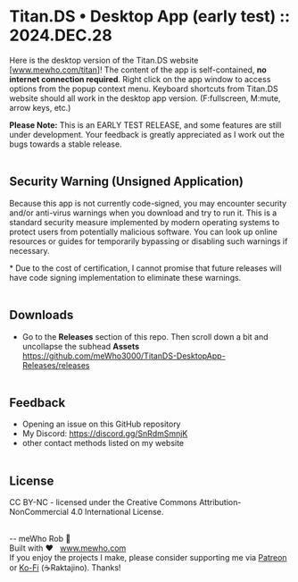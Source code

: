 # Titan.DS • Desktop App (early test) :: 2024.DEC.28

Here is the desktop version of the Titan.DS website [www.mewho.com/titan]! The content of the app is self-contained, **no internet connection required**.
Right click on the app window to access options from the popup context menu.
Keyboard shortcuts from Titan.DS website should all work in the desktop app version. (F:fullscreen, M:mute, arrow keys, etc.)

**Please Note:** This is an EARLY TEST RELEASE, and some features are still under development. Your feedback is greatly appreciated as I work out the bugs towards a stable release.
<br><br>


## Security Warning (Unsigned Application)

Because this app is not currently code-signed, you may encounter security and/or anti-virus warnings when you download and try to run it. This is a standard security measure implemented by modern operating systems to protect users from potentially malicious software. You can look up online resources or guides for temporarily bypassing or disabling such warnings if necessary.

\* Due to the cost of certification, I cannot promise that future releases will have code signing implementation to eliminate these warnings.
<br><br>



## Downloads

* Go to the **Releases** section of this repo. Then scroll down a bit and uncollapse the subhead **Assets**<br>
https://github.com/meWho3000/TitanDS-DesktopApp-Releases/releases
<br><br>



## Feedback

*   Opening an issue on this GitHub repository
*   My Discord: https://discord.gg/SnRdmSmnjK
*   other contact methods listed on my website
<br><br>

## License
CC BY-NC - licensed under the Creative Commons Attribution-NonCommercial 4.0 International License.
<br><br>




-- meWho Rob 🖖<br>
Built with ❤️  &nbsp; www.mewho.com<br>
If you enjoy the projects I make, please consider supporting me via [Patreon](https://www.patreon.com/mewho) or [Ko-Fi](https://ko-fi.com/system47) (☕Raktajino). Thanks!